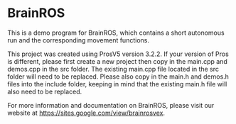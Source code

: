 # BrainROS

This is a demo program for BrainROS, which contains a short autonomous run and the corresponding movement functions.

This project was created using ProsV5 version 3.2.2. If your version of Pros is different, please first create a new project then copy in the main.cpp and demos.cpp in the src folder. The existing main.cpp file located in the src folder will need to be replaced. Please also copy in the main.h and demos.h files into the include folder, keeping in mind that the existing main.h file will also need to be replaced.

For more information and documentation on BrainROS, please visit our website at https://sites.google.com/view/brainrosvex.
